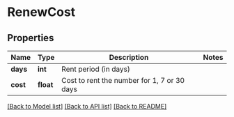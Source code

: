 # RenewCost


## Properties
Name | Type | Description | Notes
------------ | ------------- | ------------- | -------------
**days** | **int** | Rent period (in days) | 
**cost** | **float** | Cost to rent the number for 1, 7 or 30 days | 

[[Back to Model list]](../../README.md#models) [[Back to API list]](../../README.md#available-methods) [[Back to README]](../../README.md)


